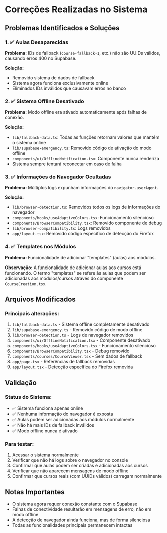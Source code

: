 # Correções Realizadas no Sistema

## Problemas Identificados e Soluções

### 1. ✅ Aulas Desaparecidas
**Problema:** IDs de fallback (`course-fallback-1`, etc.) não são UUIDs válidos, causando erros 400 no Supabase.

**Solução:** 
- Removido sistema de dados de fallback
- Sistema agora funciona exclusivamente online
- Eliminados IDs inválidos que causavam erros no banco

### 2. ✅ Sistema Offline Desativado
**Problema:** Modo offline era ativado automaticamente após falhas de conexão.

**Solução:**
- `lib/fallback-data.ts`: Todas as funções retornam valores que mantêm o sistema online
- `lib/supabase-emergency.ts`: Removido código de ativação do modo offline
- `components/ui/OfflineNotification.tsx`: Componente nunca renderiza
- Sistema sempre tentará reconectar em caso de falha

### 3. ✅ Informações do Navegador Ocultadas
**Problema:** Múltiplos logs expunham informações do `navigator.userAgent`.

**Solução:**
- `lib/browser-detection.ts`: Removidos todos os logs de informações do navegador
- `components/hooks/useAdaptiveColors.tsx`: Funcionamento silencioso
- `components/BrowserCompatibility.tsx`: Removido componente de debug
- `lib/browser-compatibility.ts`: Logs removidos
- `app/layout.tsx`: Removido código específico de detecção do Firefox

### 4. ✅ Templates nos Módulos
**Problema:** Funcionalidade de adicionar "templates" (aulas) aos módulos.

**Observação:** A funcionalidade de adicionar aulas aos cursos está funcionando. O termo "templates" se refere às aulas que podem ser adicionadas aos módulos/cursos através do componente `CourseCreation.tsx`.

## Arquivos Modificados

### Principais alterações:
1. `lib/fallback-data.ts` - Sistema offline completamente desativado
2. `lib/supabase-emergency.ts` - Removido código de modo offline
3. `lib/browser-detection.ts` - Logs de navegador removidos
4. `components/ui/OfflineNotification.tsx` - Componente desativado
5. `components/hooks/useAdaptiveColors.tsx` - Funcionamento silencioso
6. `components/BrowserCompatibility.tsx` - Debug removido
7. `components/courses/CourseViewer.tsx` - Sem dados de fallback
8. `app/page.tsx` - Referências de fallback removidas
9. `app/layout.tsx` - Detecção específica do Firefox removida

## Validação

### Status do Sistema:
- ✅ Sistema funciona apenas online
- ✅ Nenhuma informação do navegador é exposta
- ✅ Aulas podem ser adicionadas aos módulos normalmente
- ✅ Não há mais IDs de fallback inválidos
- ✅ Modo offline nunca é ativado

### Para testar:
1. Acessar o sistema normalmente
2. Verificar que não há logs sobre o navegador no console
3. Confirmar que aulas podem ser criadas e adicionadas aos cursos
4. Verificar que não aparecem mensagens de modo offline
5. Confirmar que cursos reais (com UUIDs válidos) carregam normalmente

## Notas Importantes

- O sistema agora requer conexão constante com o Supabase
- Falhas de conectividade resultarão em mensagens de erro, não em modo offline
- A detecção de navegador ainda funciona, mas de forma silenciosa
- Todas as funcionalidades principais permanecem intactas